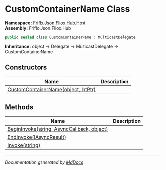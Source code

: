 ﻿<!--  
  <auto-generated>   
    The contents of this file were generated by a tool.  
    Changes to this file may be list if the file is regenerated  
  </auto-generated>   
-->

# CustomContainerName Class

**Namespace:** [Friflo.Json.Fliox.Hub.Host](../index.md)  
**Assembly:** Friflo.Json.Fliox.Hub

```csharp
public sealed class CustomContainerName : MulticastDelegate
```

**Inheritance:** object → Delegate → MulticastDelegate → CustomContainerName

## Constructors

| Name                                                         | Description |
| ------------------------------------------------------------ | ----------- |
| [CustomContainerName(object, IntPtr)](constructors/index.md) |             |

## Methods

| Name                                                                 | Description |
| -------------------------------------------------------------------- | ----------- |
| [BeginInvoke(string, AsyncCallback, object)](methods/BeginInvoke.md) |             |
| [EndInvoke(IAsyncResult)](methods/EndInvoke.md)                      |             |
| [Invoke(string)](methods/Invoke.md)                                  |             |

___

*Documentation generated by [MdDocs](https://github.com/ap0llo/mddocs)*
